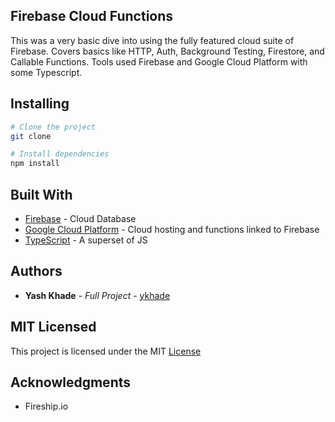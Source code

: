 ## Firebase Cloud Functions
 This was a very basic dive into using the fully featured cloud suite of Firebase. Covers basics like HTTP, Auth, Background Testing, Firestore, and Callable Functions. Tools used Firebase and Google Cloud Platform with some Typescript.


## Installing

```sh
# Clone the project
git clone 

# Install dependencies
npm install
```
## Built With
* [Firebase](https://firebase.google.com/) - Cloud Database
* [Google Cloud Platform](https://cloud.google.com/) - Cloud hosting and functions linked to Firebase
* [TypeScript](https://www.typescriptlang.org/) - A superset of JS  

## Authors

* **Yash Khade** - *Full Project* - [ykhade](https://github.com/ykhade)
## MIT Licensed
This project is licensed under the MIT [License](LICENSE.md) 
## Acknowledgments
* Fireship.io  


